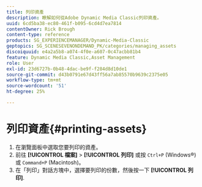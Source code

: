 ```yaml
---
title: 列印資產
description: 瞭解如何從Adobe Dynamic Media Classic列印資產。
uuid: 6cd5ba38-ec80-461f-b095-6cd4d7ea7814
contentOwner: Rick Brough
content-type: reference
products: SG_EXPERIENCEMANAGER/Dynamic-Media-Classic
geptopics: SG_SCENESEVENONDEMAND_PK/categories/managing_assets
discoiquuid: e4a2a5b8-a074-4f0e-a607-0c47acbb81b4
feature: Dynamic Media Classic,Asset Management
role: User
exl-id: 23d6727b-0b48-4dac-be9f-f284d8d10de1
source-git-commit: d43b0791e67d43ff56a7ab85570b9639c2375e05
workflow-type: tm+mt
source-wordcount: '51'
ht-degree: 25%

---
```


# 列印資產{#printing-assets}

1. 在瀏覽面板中選取您要列印的資產。
1. 前往 **[!UICONTROL 檔案]** > **[!UICONTROL 列印]** 或按 `Ctrl+P` (Windows®)或 `Command+P` (Macintosh)。
1. 在「列印」對話方塊中，選擇要列印的份數，然後按一下 **[!UICONTROL 列印]**.
